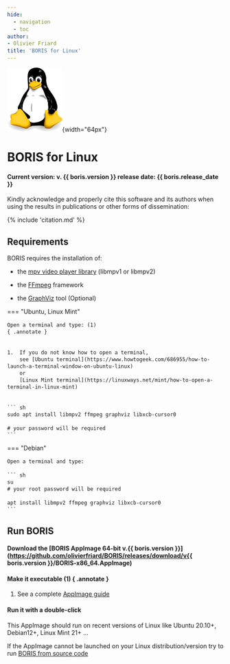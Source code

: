 ```yaml
---
hide:
  - navigation
  - toc
author:
- Olivier Friard
title: 'BORIS for Linux'
---
```


![Tux Linux logo](images/tux_128px.png){width="64px"}

# BORIS for Linux

#### Current version: v. {{ boris.version }} release date: {{ boris.release_date }}

Kindly acknowledge and properly cite this software and its authors when using the results in publications or other forms of dissemination:

{% include 'citation.md' %}




## Requirements


BORIS requires the installation of:

* the [mpv video player library](https://www.mpv.io) (libmpv1 or libmpv2)

* the [FFmpeg](https://www.ffmpeg.org) framework

* the [GraphViz](https://graphviz.org/) tool (Optional)


=== "Ubuntu, Linux Mint"

    Open a terminal and type: (1)
    { .annotate }


    1.  If you do not know how to open a terminal,
        see [Ubuntu terminal](https://www.howtogeek.com/686955/how-to-launch-a-terminal-window-on-ubuntu-linux)
        or
        [Linux Mint terminal](https://linuxways.net/mint/how-to-open-a-terminal-in-linux-mint)


    ``` sh
    sudo apt install libmpv2 ffmpeg graphviz libxcb-cursor0 

    # your password will be required 
    ```



=== "Debian"

    Open a terminal and type:

    ``` sh
    su
    # your root password will be required

    apt install libmpv2 ffmpeg graphviz libxcb-cursor0
    ```






## Run BORIS

#### Download the [BORIS AppImage 64-bit v.{{ boris.version }}](https://github.com/olivierfriard/BORIS/releases/download/v{{ boris.version }}/BORIS-x86_64.AppImage)


#### Make it executable (1) { .annotate }

1.  See a complete [AppImage guide](https://itsfoss.com/use-appimage-linux)



#### Run it with a double-click



This AppImage should run on recent versions of Linux like Ubuntu 20.10+, Debian12+, Linux Mint 21+ ...

If the AppImage cannot be launched on your Linux distribution/version try to run [BORIS from source code](run_source_code.md)

<!--
## ![Ubuntu logo](https://upload.wikimedia.org/wikipedia/commons/thumb/9/94/Ubuntu_logoib.svg/240px-Ubuntu_logoib.svg.png){width="64px"} [Ubuntu](ubuntu.md)


## ![Linux Mint logo](images/linux_mint_logo.svg){width="68px"} [Linux Mint](ubuntu.md)


## ![Debian logo](https://upload.wikimedia.org/wikipedia/commons/thumb/6/66/Openlogo-debianV2.svg/194px-Openlogo-debianV2.svg.png){width="56px"} [Debian](debian.md)


## ![Linux Lite logo](https://www.linuxliteos.com/assets/img/home/lite-news.png){width="80px"} [Linux Lite](linux_lite.md)

-->





